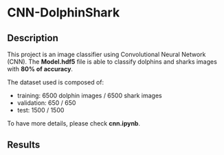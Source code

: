 # CNN-DolphinShark


## Description

This project is an image classifier using Convolutional Neural Network (CNN). The **Model.hdf5** file is able to classify dolphins and sharks images with **80% of accuracy**.  
  
The dataset used is composed of:
- training: 6500 dolphin images / 6500 shark images
- validation: 650 / 650
- test: 1500 / 1500  

To have more details, please check **cnn.ipynb**.

## Results


